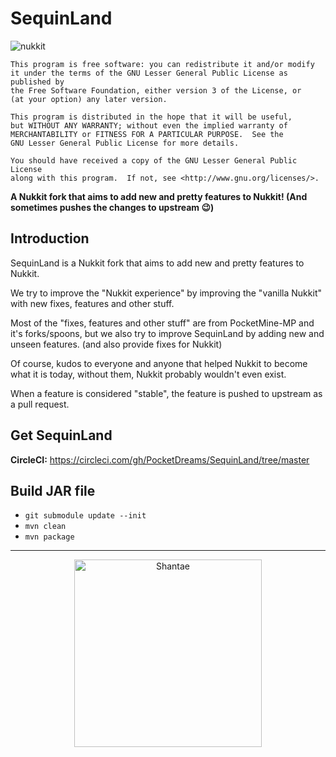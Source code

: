 SequinLand
===================
![nukkit](https://github.com/Nukkit/Nukkit/blob/master/images/banner.png)

	This program is free software: you can redistribute it and/or modify
	it under the terms of the GNU Lesser General Public License as published by
	the Free Software Foundation, either version 3 of the License, or
	(at your option) any later version.

	This program is distributed in the hope that it will be useful,
	but WITHOUT ANY WARRANTY; without even the implied warranty of
	MERCHANTABILITY or FITNESS FOR A PARTICULAR PURPOSE.  See the
	GNU Lesser General Public License for more details.

	You should have received a copy of the GNU Lesser General Public License
	along with this program.  If not, see <http://www.gnu.org/licenses/>.


__A Nukkit fork that aims to add new and pretty features to Nukkit! (And sometimes pushes the changes to upstream :wink:)__

Introduction
-------------

SequinLand is a Nukkit fork that aims to add new and pretty features to Nukkit.

We try to improve the "Nukkit experience" by improving the "vanilla Nukkit" with new fixes, features and other stuff.

Most of the "fixes, features and other stuff" are from PocketMine-MP and it's forks/spoons, but we also try to improve SequinLand by adding new and unseen features. (and also provide fixes for Nukkit)

Of course, kudos to everyone and anyone that helped Nukkit to become what it is today, without them, Nukkit probably wouldn't even exist.

When a feature is considered "stable", the feature is pushed to upstream as a pull request.

Get SequinLand
--------------------

**CircleCI:** https://circleci.com/gh/PocketDreams/SequinLand/tree/master


Build JAR file
-------------
- `git submodule update --init`
- `mvn clean`
- `mvn package`

---

<p align="center">
<img src="http://vignette2.wikia.nocookie.net/shantae/images/d/db/Fx_cine_shantae_pose_9.png/revision/latest?cb=20170102072829" alt="Shantae" width="300"></img>
</p>
